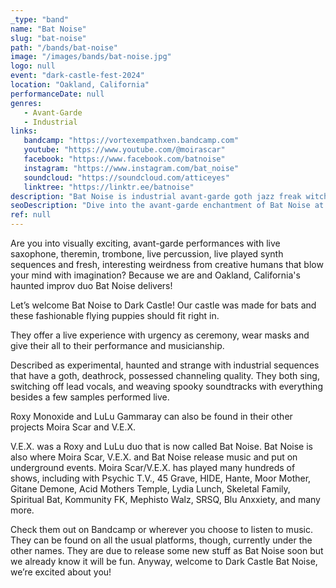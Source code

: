 ```yaml
---
_type: "band"
name: "Bat Noise"
slug: "bat-noise"
path: "/bands/bat-noise"
image: "/images/bands/bat-noise.jpg"
logo: null
event: "dark-castle-fest-2024"
location: "Oakland, California"
performanceDate: null
genres:
   - Avant-Garde
   - Industrial
links:
   bandcamp: "https://vortexempathxen.bandcamp.com"
   youtube: "https://www.youtube.com/@moirascar"
   facebook: "https://www.facebook.com/batnoise"
   instagram: "https://www.instagram.com/bat_noise"
   soundcloud: "https://soundcloud.com/atticeyes"
   linktree: "https://linktr.ee/batnoise"
description: "Bat Noise is industrial avant-garde goth jazz freak witch wave ceremony, formerly V.E.X. Vortex Empath Xen, Ventriloquest Ectoplasmold Xanaxax, synthpunk deathwave postpunk noise. Roxy Monoxide and LuLu Gammaray are also Moira Scar."
seoDescription: "Dive into the avant-garde enchantment of Bat Noise at Dark Castle Fest 2024! Immerse yourself in visually exciting performances featuring live saxophone, theremin, trombone, live percussion, and synth sequences – a fresh, intriguing weirdness that stimulates the imagination. Our castle was made for bats, and this haunted improv duo, known for their experimental, haunted, and strange industrial sequences, fits right in. As part of other projects like Moira Scar and V.E.X., Bat Noise has an impressive history, having played alongside renowned acts like Psychic T.V., 45 Grave, HIDE, and many more."
ref: null
---
```


Are you into visually exciting, avant-garde performances with live saxophone, theremin, trombone, live percussion, live played synth sequences and fresh, interesting weirdness from creative humans that blow your mind with imagination? Because we are and Oakland, California's haunted improv duo Bat Noise delivers!

Let’s welcome Bat Noise to Dark Castle! Our castle was made for bats and these fashionable flying puppies should fit right in.

They offer a live experience with urgency as ceremony, wear masks and give their all to their performance and musicianship.

Described as experimental, haunted and strange with industrial sequences that have a goth, deathrock, possessed channeling quality. They both sing, switching off lead vocals, and weaving spooky soundtracks with everything besides a few samples performed live.

Roxy Monoxide and LuLu Gammaray can also be found in their other projects Moira Scar and V.E.X.

V.E.X. was a Roxy and LuLu duo that is now called Bat Noise. Bat Noise is also where Moira Scar, V.E.X. and Bat Noise release music and put on underground events. Moira Scar/V.E.X. has played many hundreds of shows, including with Psychic T.V., 45 Grave, HIDE, Hante, Moor Mother, Gitane Demone, Acid Mothers Temple, Lydia Lunch, Skeletal Family, Spiritual Bat, Kommunity FK, Mephisto Walz, SRSQ, Blu Anxxiety, and many more.

Check them out on Bandcamp or wherever you choose to listen to music. They can be found on all the usual platforms, though, currently under the other names.
They are due to release some new stuff as Bat Noise soon but we already know it will be fun.
Anyway, welcome to Dark Castle Bat Noise, we’re excited about you!
